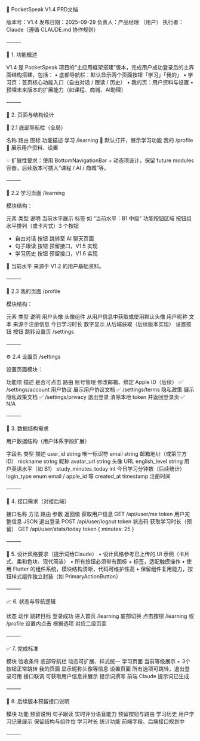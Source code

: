 
📘 PocketSpeak V1.4 PRD文档

版本号：V1.4
发布日期：2025-09-29
负责人：产品经理 （用户）
执行者：Claude（遵循 CLAUDE.md 协作规则）

⸻

🧭 1. 功能概述

V1.4 是 PocketSpeak 项目的“主应用框架搭建”版本，完成用户成功登录后的主界面结构搭建，包括：
	•	底部导航栏：默认显示两个页面按钮「学习」「我的」
	•	学习页：首页核心功能入口（自由对话 / 跟读 / 历史）
	•	我的页：用户资料与设置
	•	预埋未来版本的扩展能力（如课程、商城、AI助理）

⸻

🧱 2. 页面与结构设计

📱 2.1 底部导航栏（全局）

名称	路由	图标	功能描述
学习	/learning	📘	默认打开，展示学习功能
我的	/profile	🙋	展示用户资料、设置

💡 扩展性要求：使用 BottomNavigationBar + 动态项设计，保留 future modules 容器，后续版本可插入“课程 / AI / 商城”等。

⸻

📘 2.2 学习页面 /learning

模块结构：

元素	类型	说明
当前水平展示	标签	如 “当前水平：B1 中级”
功能按钮区域	按钮组	水平排列（或卡片式）3 个按钮
- 自由对话	按钮	跳转至 AI 聊天页面
- 句子跟读	按钮	预留接口，V1.5 实现
- 学习历史	按钮	预留接口，V1.6 实现

📌 当前水平 来源于 V1.2 的用户基础资料。

⸻

🙋 2.3 我的页面 /profile

模块结构：

元素	类型	说明
用户头像	头像组件	从用户信息中获取或使用默认头像
用户昵称	文本	来源于注册信息
今日学习时长	数字显示	从后端获取（后续版本实现）
设置按钮	按钮	跳转设置页 /settings


⸻

⚙️ 2.4 设置页 /settings

设置页面模块：

功能项	描述	是否可点击	路由
账号管理	修改邮箱、绑定 Apple ID（后续）	✅	/settings/account
用户协议	展示用户协议文档	✅	/settings/terms
隐私政策	展示隐私政策文档	✅	/settings/privacy
退出登录	清除本地 token 并返回登录页	✅	N/A


⸻

🧩 3. 数据结构需求

用户数据结构（用户体系字段扩展）

字段名	类型	描述
user_id	string	唯一标识符
email	string	邮箱地址（或第三方ID）
nickname	string	昵称
avatar_url	string	头像 URL
english_level	string	用户英语水平（如 B1）
study_minutes_today	int	今日学习分钟数（后续统计）
login_type	enum	email / apple_id 等
created_at	timestamp	注册时间


⸻

📌 4. 接口需求（对接后端）

接口名称	方法	路由	参数	返回值
获取用户信息	GET	/api/user/me	token	用户完整信息 JSON
退出登录	POST	/api/user/logout	token	状态码
获取学习时长（预留）	GET	/api/user/stats/today	token	{ minutes: 25 }


⸻

🎨 5. 设计风格要求（提示词给Claude）
	•	设计风格参考已上传的 UI 示例（卡片式、柔和色块、现代简洁）
	•	所有按钮必须带有图标 + 标签，适配触摸操作
	•	使用 Flutter 的组件系统，模块结构清晰，代码可维护性高
	•	保留组件复用能力，按钮样式组件独立封装（如 PrimaryActionButton）

⸻

📈 6. 状态与导航逻辑

状态	动作	跳转目标
登录成功	进入首页	/learning
底部切换	点击按钮	/learning 或 /profile
设置内点击	根据选项	对应二级页面


⸻

✅ 7. 完成标准

模块	验收条件
底部导航栏	动态可扩展、样式统一
学习页面	当前等级展示 + 3个按钮正常跳转
我的页面	显示昵称头像等信息
设置页面	所有选项可跳转，退出登录可用
接口联调	可获取用户信息并展示
提示词撰写	前端 Claude 提示词已生成


⸻

🧠 8. 后续版本预留接口说明

模块	功能	预留说明
句子跟读	实时评分语音能力	预留按钮与路由
学习历史	用户学习记录展示	保留结构与组件位
学习时长	统计功能	前端字段、后端接口规划中


⸻

